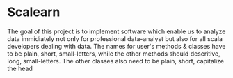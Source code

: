 Scalearn
========

The goal of this project is to implement software which enable us to analyze data immidiately not only for professional data-analyst but also for all scala developers dealing with data. The names for user's methods & classes have to be plain, short, small-letters, while the other methods should descritive, long, small-letters. The other classes also need to be plain, short, capitalize the head
